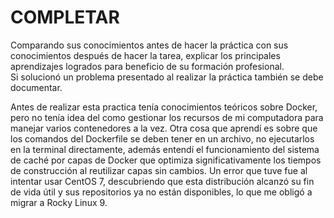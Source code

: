 # COMPLETAR  
Comparando sus conocimientos antes de hacer la práctica con sus conocimientos después de hacer la tarea, explicar los principales aprendizajes logrados para beneficio de su formación profesional.  
Si solucionó un problema presentado al realizar la práctica también se debe documentar.


Antes de realizar esta practica tenía conocimientos teóricos sobre Docker, pero no tenía idea del como gestionar los recursos de mi computadora para manejar varios contenedores a la vez. Otra cosa que aprendí es sobre que los comandos del Dockerfile se deben tener en un archivo, no ejecutarlos en la terminal directamente, además entendí el funcionamiento del sistema de caché por capas de Docker que optimiza significativamente los tiempos de construcción al reutilizar capas sin cambios. Un error que tuve fue al intentar usar CentOS 7, descubriendo que esta distribución alcanzó su fin de vida útil y sus repositorios ya no están disponibles, lo que me obligó a migrar a Rocky Linux 9.
